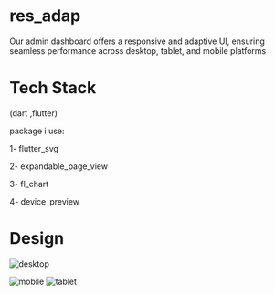 # res_adap


Our admin dashboard offers a responsive and adaptive UI, ensuring seamless performance across desktop, tablet, and mobile platforms

# Tech Stack

(dart ,flutter)

package i use:

1-  flutter_svg

 2- expandable_page_view
 
 3- fl_chart
 
 4- device_preview
 
 
# Design

![desktop](https://github.com/MahmoudElgaml/admin_dashboard/assets/144808369/197e82a8-1060-47ed-9a78-1edfb500ea5f)




![mobile](https://github.com/MahmoudElgaml/admin_dashboard/assets/144808369/135b266b-7c35-4a1f-9196-4dce9deeb163)                ![tablet](https://github.com/MahmoudElgaml/admin_dashboard/assets/144808369/f9fcfdd3-7f2f-4a00-aff4-bef19f2aed84)







